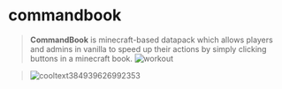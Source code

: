 # commandbook
> **__CommandBook__** is minecraft-based datapack which allows players and admins in vanilla to speed up their actions by simply clicking buttons in a minecraft book.
 ![workout](https://user-images.githubusercontent.com/84765891/119454009-506bea80-bd38-11eb-9db9-7ffb02300ab4.jpg)



> ![cooltext384939626992353](https://user-images.githubusercontent.com/84765891/119454650-0f280a80-bd39-11eb-8c32-23a31721256d.png)
